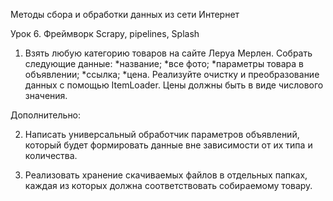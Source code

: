 Методы сбора и обработки данных из сети Интернет

Урок 6. Фреймворк Scrapy, pipelines, Splash

1) Взять любую категорию товаров на сайте Леруа Мерлен. Собрать следующие данные: 
*название; 
*все фото;
*параметры товара в объявлении;
*ссылка;
*цена.
Реализуйте очистку и преобразование данных с помощью ItemLoader. Цены должны быть 
в виде числового значения.

Дополнительно:

2) Написать универсальный обработчик параметров объявлений, который будет формировать 
данные вне зависимости от их типа и количества.

3) Реализовать хранение скачиваемых файлов в отдельных папках, каждая из которых должна 
соответствовать собираемому товару.